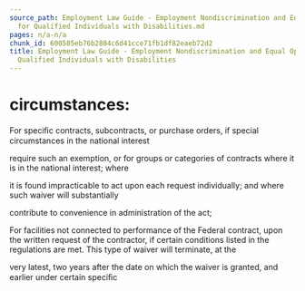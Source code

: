```yaml
---
source_path: Employment Law Guide - Employment Nondiscrimination and Equal Opportunity
  for Qualified Individuals with Disabilities.md
pages: n/a-n/a
chunk_id: 600505eb76b2884c6d41cce71fb1df82eaeb72d2
title: Employment Law Guide - Employment Nondiscrimination and Equal Opportunity for
  Qualified Individuals with Disabilities
---
```

# circumstances:

For speciﬁc contracts, subcontracts, or purchase orders, if special circumstances in the national interest

require such an exemption, or for groups or categories of contracts where it is in the national interest; where

it is found impracticable to act upon each request individually; and where such waiver will substantially

contribute to convenience in administration of the act;

For facilities not connected to performance of the Federal contract, upon the written request of the contractor, if certain conditions listed in the regulations are met. This type of waiver will terminate, at the

very latest, two years after the date on which the waiver is granted, and earlier under certain speciﬁc
